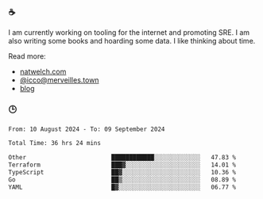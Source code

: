 ### ☕

I am currently working on tooling for the internet and promoting SRE. I am also writing some books and hoarding some data. I like thinking about time. 

Read more:

 - [natwelch.com](https://natwelch.com)
 - [@icco@merveilles.town](https://merveilles.town/@icco)
 - [blog](https://writing.natwelch.com)

### 🕒

<!--START_SECTION:waka-->

```txt
From: 10 August 2024 - To: 09 September 2024

Total Time: 36 hrs 24 mins

Other                        ████████████░░░░░░░░░░░░░   47.83 %
Terraform                    ███▓░░░░░░░░░░░░░░░░░░░░░   14.01 %
TypeScript                   ██▓░░░░░░░░░░░░░░░░░░░░░░   10.36 %
Go                           ██▒░░░░░░░░░░░░░░░░░░░░░░   08.89 %
YAML                         █▓░░░░░░░░░░░░░░░░░░░░░░░   06.77 %
```

<!--END_SECTION:waka-->

